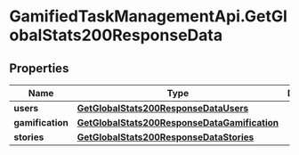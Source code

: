 # GamifiedTaskManagementApi.GetGlobalStats200ResponseData

## Properties

Name | Type | Description | Notes
------------ | ------------- | ------------- | -------------
**users** | [**GetGlobalStats200ResponseDataUsers**](GetGlobalStats200ResponseDataUsers.md) |  | [optional] 
**gamification** | [**GetGlobalStats200ResponseDataGamification**](GetGlobalStats200ResponseDataGamification.md) |  | [optional] 
**stories** | [**GetGlobalStats200ResponseDataStories**](GetGlobalStats200ResponseDataStories.md) |  | [optional] 


